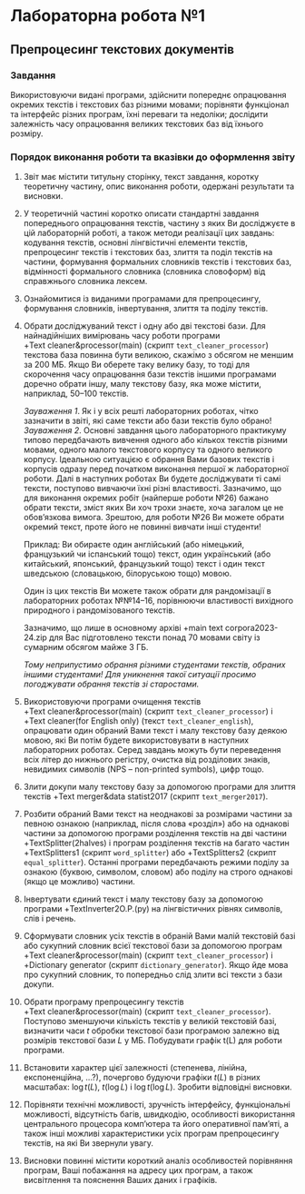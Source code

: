 # Лабораторна робота №1

## Препроцесинг текстових документів

### Завдання

Використовуючи видані програми, здійснити попереднє опрацювання окремих текстів і текстових баз різними мовами; порівняти функціонал та інтерфейс різних програм, їхні переваги та недоліки; дослідити залежність часу опрацювання великих текстових баз від їхнього розміру.

### Порядок виконання роботи та вказівки до оформлення звіту

1. Звіт має містити титульну сторінку, текст завдання, коротку теоретичну частину, опис виконання роботи, одержані результати та висновки.

2. У теоретичній частині коротко описати стандартні завдання попереднього опрацю­вання текстів, частину з яких Ви досліджуєте в цій лабораторній роботі, а також методи реалізації цих завдань: кодування текстів, основні лінгвістичні елементи текстів, препроцесинг текстів і текстових баз, злиття та поділ текстів на частини, формування формальних словників текстів і текстових баз, відмінності формального словника (словника словоформ) від справжнього словника лексем.

3. Ознайомитися із виданими програмами для препроцесингу, формування словників, інвертування, злиття та поділу текстів.

4. Обрати досліджуваний текст і одну або дві текстові бази.
Для найнадійніших вимірювань часу роботи програми +Text cleaner&processor(main) (скрипт `text_cleaner_processor`) текстова база повин­на бути великою, скажімо з обсягом не меншим за 200 МБ.
Якщо Ви оберете таку велику базу, то тоді для скорочення часу опрацювання бази текстів іншими програмами доречно обрати іншу, малу текстову базу, яка може містити, наприклад, 50&ndash;100 текстів.

    *Зауваження 1*.
    Як і у всіх решті лабораторних роботах, чітко зазначити в звіті, які саме тексти або бази текстів було обрано!  
    *Зауваження 2*.
    Основні завдання цього лабораторного практикуму типово передбачають вивчення одного або кількох текстів різними мовами, одного малого текстового корпусу та одного великого корпусу.
    Ідеальною ситуацією є обрання Вами базових текстів і корпусів одразу перед початком виконання першої ж лабораторної роботи.
    Далі в наступних роботах Ви будете досліджувати ті самі тексти, поступово вивчаючи їхні різні властивості.
    Зазначимо, що для виконання окремих робіт (найперше роботи №26) бажано обрати тексти, зміст яких Ви хоч трохи знаєте, хоча загалом це не обов’язкова вимога.
    Зрештою, для роботи №26 Ви можете обрати окремий текст, проте його не повинні вивчати інші студенти!

    Приклад: Ви обираєте один англійський (або німецький, французький чи іспанський тощо) текст, один український (або китайський, японський, французький тощо) текст і один текст шведською (словацькою, білоруською тощо) мовою.

    Один із цих текстів Ви можете також обрати для рандомізації в лабораторних роботах №№14&ndash;16, порівнюючи властивості вихідного природного і рандомізованого текстів.

    Зазначимо, що лише в основному архіві +main text corpora2023-24.zip для Вас підготовлено тексти понад 70 мовами світу із сумарним обсягом майже 3 ГБ.

    *Тому неприпустимо обрання різними студентами текстів, обраних іншими студентами! Для уникнення такої ситуації просимо погоджувати обрання текстів зі старостами.*

5. Використовуючи програми очищення текстів +Text cleaner&processor(main) (скрипт `text_cleaner_processor`) і +Text cleaner(for English only) (текст `text_cleaner_english`), опрацювати один обраний Вами текст і малу текстову базу деякою мовою, які Ви потім будете використовувати в наступних лабораторних роботах.
Серед завдань можуть бути переведення всіх літер до нижнього регістру, очистка від розділових знаків, невидимих символів (NPS – non-printed symbols), цифр тощо.

6. Злити докупи малу текстову базу за допомогою програми для злиття текстів +Text merger&data statist2017 (скрипт `text_merger2017`).

7. Розбити обраний Вами текст на неоднакові за розмірами частини за певною ознакою (наприклад, після слова «розділ») або на однакові частини за допомогою програми розділення текстів на дві частини +TextSplitter(2halves) і програм розділення текстів на багато частин +TextSplitters1 (скрипт `word_splitter`) або +TextSplitters2 (скрипт `equal_splitter`).
Останні програми передбачають режими поділу за ознакою (буквою, символом, словом) або поділу на строго однакові (якщо це можливо) частини.

8. Інвертувати єдиний текст і малу текстову базу за допомогою програми +TextInverter2О.Р.(py) на лінгвістичних рівнях символів, слів і речень.

9. Сформувати словник усіх текстів в обраній Вами малій текстовій базі або сукупний словник всієї текстової бази за допомогою програм +Text cleaner&processor(main) (скрипт `text_cleaner_processor`) і +Dictionary generator (скрипт `dictionary_generator`).
Якщо йде мова про сукупний словник, то попередньо слід злити всі тексти з бази докупи.

10. Обрати програму препроцесингу текстів +Text cleaner&processor(main) (скрипт `text_cleaner_processor`).
Поступово зменшуючи кількість текстів у великій текстовій базі, визначити часи $t$ обробки текстової бази програмою залежно від розмірів текстової бази $L$ у МБ.
Побудувати графік t(L) для роботи програми.

11. Встановити характер цієї залежності (степенева, лінійна, експоненційна, ...?), почергово будуючи графіки $t(L)$ в різних масштабах: $\log{t(L)}$, $t(\log{L})$ і $\log{t(\log{L})}$.
Зробити відповідні висновки.

12. Порівняти технічні можливості, зручність інтерфейсу, функціональні можливості, відсутність багів, швидкодію, особливості використання центрального процесора комп’ютера та його оперативної пам’яті, а також інші можливі характеристики усіх програм препроцесингу текстів, на які Ви звернули увагу.

13. Висновки повинні містити короткий аналіз особливостей порівняння програм, Ваші побажання на адресу цих програм, а також висвітлення та пояснення Ваших даних і графіків.

